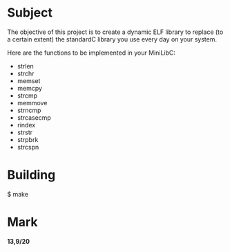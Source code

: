 # Subject
The objective of this project is to create a dynamic ELF library to replace (to a certain extent) the standardC library you use every day on your system.

Here are the functions to be implemented in your MiniLibC:
* strlen
* strchr
* memset
* memcpy
* strcmp
* memmove
* strncmp
* strcasecmp
* rindex
* strstr
* strpbrk
* strcspn

# Building
$ make

# Mark
**13,9/20**
